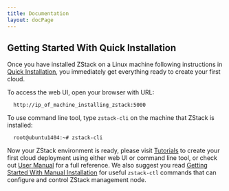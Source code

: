 ```yaml
---
title: Documentation
layout: docPage
---
```


## Getting Started With Quick Installation

Once you have installed ZStack on a Linux machine following instructions in [Quick Installation](../installation/index.html),
you immediately get everything ready to create your first cloud.

To access the web UI, open your browser with URL:

      http://ip_of_machine_installing_zstack:5000
      
To use command line tool, type `zstack-cli` on the machine that ZStack is installed:

      root@ubuntu1404:~# zstack-cli
      
Now your ZStack environment is ready, please visit [Tutorials](../tutorials) to create your first cloud deployment
using either web UI or command line tool, or check out [User Manual](http://zdoc.readthedocs.org/en/latest/) for a full reference.
We also suggest you read [Getting Started With Manual Installation](getstart-manual.html) for useful `zstack-ctl` commands
that can configure and control ZStack management node.


